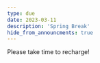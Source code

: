 ```yaml
---
type: due
date: 2023-03-11
description: 'Spring Break'
hide_from_announcments: true
---
```


Please take time to recharge!
